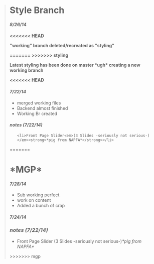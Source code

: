 <blockquote>
<h1>Style Branch</h1>
<h4><em>8/26/14</em><h4>
<<<<<<< HEAD
<p>"working" branch deleted/recreated as "styling"</p>
=======
>>>>>>> styling

<p>Latest styling has been done on master *ugh* creating a new working branch</p>


<<<<<<< HEAD
<h4><em>7/22/14</em></h4>
<ul>
	<li>merged working files</li>
	<li> Backend almost finished</li>
	<li> Working Br created</li>

</ul>

<h4><em>notes (7/22/14)</em></h4>
<ul>
	
	<li>Front Page Slider<em>(3 Slides -seriously not serious-)</em><strong>*pig from NAPFA*</strong></li>
</ul>

=======
<h1>*MGP*</h1>
<h4><em>7/28/14</em></h4>
<ul>
	<li>Sub working perfect</li>
	<li> work on content</li>
	<li>Added a bunch of crap</li>
</ul>

<h5><em>7/24/14</em></h5>


<h3><em>notes (7/22/14)</em></h3>
<ul>	
	<li>Front Page Slider (3 Slides -seriously not serious-)<em>*pig from NAPFA*</em></li>
</ul>
>>>>>>> mgp

</blockquote>
